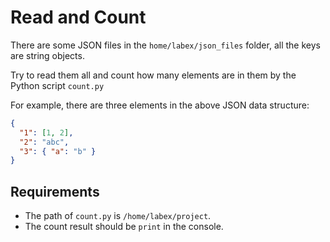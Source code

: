 # Read and Count

There are some JSON files in the `home/labex/json_files` folder, all the keys are string objects.

Try to read them all and count how many elements are in them by the Python script `count.py`

For example, there are three elements in the above JSON data structure:

```json
{
  "1": [1, 2],
  "2": "abc",
  "3": { "a": "b" }
}
```

## Requirements

- The path of `count.py` is `/home/labex/project`.
- The count result should be `print` in the console.
